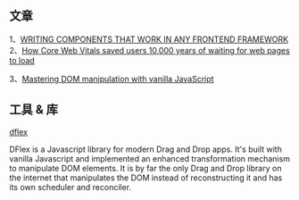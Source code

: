 ## 文章
1、[WRITING COMPONENTS THAT WORK IN ANY FRONTEND FRAMEWORK](https://component-odyssey.com/articles/01-writing-components-that-work-in-any-framework)
2、[How Core Web Vitals saved users 10,000 years of waiting for web pages to load](https://blog.chromium.org/2023/11/how-core-web-vitals-saved-users-10000.html)

3、[Mastering DOM manipulation with vanilla JavaScript](https://phuoc.ng/collection/html-dom/)

## 工具 & 库

[dflex](https://github.com/dflex-js/dflex)

DFlex is a Javascript library for modern Drag and Drop apps. It's built with vanilla Javascript and implemented an enhanced transformation mechanism to manipulate DOM elements. It is by far the only Drag and Drop library on the internet that manipulates the DOM instead of reconstructing it and has its own scheduler and reconciler.